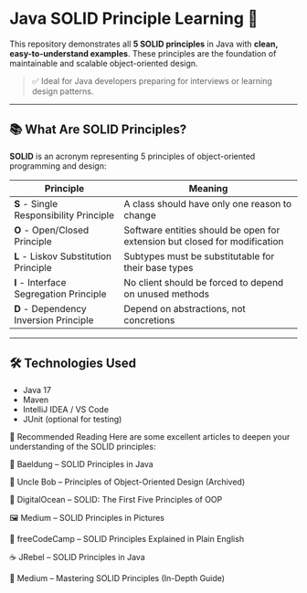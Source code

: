 # Java SOLID Principle Learning 🚀

This repository demonstrates all **5 SOLID principles** in Java with **clean, easy-to-understand examples**. These principles are the foundation of maintainable and scalable object-oriented design.

> ✅ Ideal for Java developers preparing for interviews or learning design patterns.

---

## 📚 What Are SOLID Principles?

**SOLID** is an acronym representing 5 principles of object-oriented programming and design:

| Principle | Meaning |
|----------|---------|
| **S** - Single Responsibility Principle | A class should have only one reason to change |
| **O** - Open/Closed Principle | Software entities should be open for extension but closed for modification |
| **L** - Liskov Substitution Principle | Subtypes must be substitutable for their base types |
| **I** - Interface Segregation Principle | No client should be forced to depend on unused methods |
| **D** - Dependency Inversion Principle | Depend on abstractions, not concretions |

---

## 🛠️ Technologies Used

- Java 17
- Maven
- IntelliJ IDEA / VS Code
- JUnit (optional for testing)

📖 Recommended Reading
Here are some excellent articles to deepen your understanding of the SOLID principles:

🔗 Baeldung – SOLID Principles in Java

🧠 Uncle Bob – Principles of Object-Oriented Design (Archived)

📘 DigitalOcean – SOLID: The First Five Principles of OOP

🖼️ Medium – SOLID Principles in Pictures

📝 freeCodeCamp – SOLID Principles Explained in Plain English

☕ JRebel – SOLID Principles in Java

🧩 Medium – Mastering SOLID Principles (In-Depth Guide)
